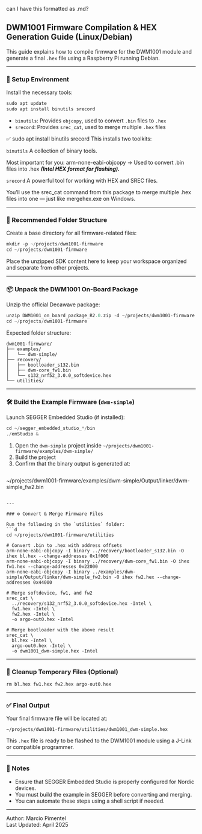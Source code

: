 can I have this formatted as .md?

## DWM1001 Firmware Compilation & HEX Generation Guide (Linux/Debian)

This guide explains how to compile firmware for the DWM1001 module and generate a final `.hex` file using a Raspberry Pi running Debian.

---

### 🧰 Setup Environment

Install the necessary tools:
```d
sudo apt update
sudo apt install binutils srecord
```
- `binutils`: Provides `objcopy`, used to convert `.bin` files to `.hex`
- `srecord`: Provides `srec_cat`, used to merge multiple `.hex` files

✅ sudo apt install binutils srecord
This installs two toolkits:

`binutils`
A collection of binary tools.

Most important for you: arm-none-eabi-objcopy
→ Used to convert .bin files into .hex ***(Intel HEX format for flashing).***

`srecord`
A powerful tool for working with HEX and SREC files.

You’ll use the srec_cat command from this package to merge multiple .hex files into one — just like mergehex.exe on Windows.


---

### 📁 Recommended Folder Structure

Create a base directory for all firmware-related files:
```d
mkdir -p ~/projects/dwm1001-firmware
cd ~/projects/dwm1001-firmware
```
Place the unzipped SDK content here to keep your workspace organized and separate from other projects.

---

### 📦 Unpack the DWM1001 On-Board Package

Unzip the official Decawave package:
```d
unzip DWM1001_on_board_package_R2.0.zip -d ~/projects/dwm1001-firmware
cd ~/projects/dwm1001-firmware
```
Expected folder structure:
```
dwm1001-firmware/
├── examples/
│   └── dwm-simple/
├── recovery/
│   ├── bootloader_s132.bin
│   ├── dwm-core_fw1.bin
│   └── s132_nrf52_3.0.0_softdevice.hex
└── utilities/
```

---

### 🛠️ Build the Example Firmware (`dwm-simple`)

Launch SEGGER Embedded Studio (if installed):
```d
cd ~/segger_embedded_studio_*/bin
./emStudio &
```
1. Open the `dwm-simple` project inside `~/projects/dwm1001-firmware/examples/dwm-simple/`
2. Build the project
3. Confirm that the binary output is generated at:
   ```
~/projects/dwm1001-firmware/examples/dwm-simple/Output/linker/dwm-simple_fw2.bin
```

---

### ⚙️ Convert & Merge Firmware Files

Run the following in the `utilities` folder:
```d
cd ~/projects/dwm1001-firmware/utilities

# Convert .bin to .hex with address offsets
arm-none-eabi-objcopy -I binary ../recovery/bootloader_s132.bin -O ihex bl.hex --change-addresses 0x1f000
arm-none-eabi-objcopy -I binary ../recovery/dwm-core_fw1.bin -O ihex fw1.hex --change-addresses 0x22000
arm-none-eabi-objcopy -I binary ../examples/dwm-simple/Output/linker/dwm-simple_fw2.bin -O ihex fw2.hex --change-addresses 0x44000

# Merge softdevice, fw1, and fw2
srec_cat \
  ../recovery/s132_nrf52_3.0.0_softdevice.hex -Intel \
  fw1.hex -Intel \
  fw2.hex -Intel \
  -o argo-out0.hex -Intel

# Merge bootloader with the above result
srec_cat \
  bl.hex -Intel \
  argo-out0.hex -Intel \
  -o dwm1001_dwm-simple.hex -Intel
```

---

### 🧹 Cleanup Temporary Files (Optional)
```d
rm bl.hex fw1.hex fw2.hex argo-out0.hex
```

---

### ✅ Final Output

Your final firmware file will be located at:
```
~/projects/dwm1001-firmware/utilities/dwm1001_dwm-simple.hex
```

This `.hex` file is ready to be flashed to the DWM1001 module using a J-Link or compatible programmer.

---

### 📌 Notes
- Ensure that SEGGER Embedded Studio is properly configured for Nordic devices.
- You must build the example in SEGGER before converting and merging.
- You can automate these steps using a shell script if needed.

---

Author: Marcio Pimentel  
Last Updated: April 2025
